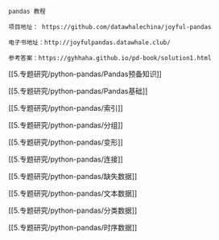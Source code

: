 ```ad-note
pandas 教程

项目地址： https://github.com/datawhalechina/joyful-pandas

电子书地址：http://joyfulpandas.datawhale.club/

参考答案：https://gyhhaha.github.io/pd-book/solution1.html
```


[[5.专题研究/python-pandas/Pandas预备知识]]

[[5.专题研究/python-pandas/Pandas基础]]

[[5.专题研究/python-pandas/索引]]

[[5.专题研究/python-pandas/分组]]

[[5.专题研究/python-pandas/变形]]

[[5.专题研究/python-pandas/连接]]

[[5.专题研究/python-pandas/缺失数据]]

[[5.专题研究/python-pandas/文本数据]]

[[5.专题研究/python-pandas/分类数据]]

[[5.专题研究/python-pandas/时序数据]]

